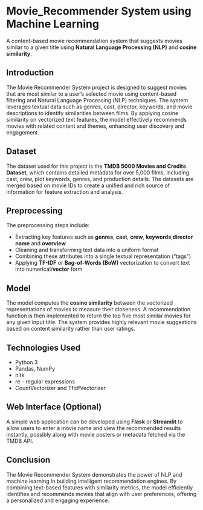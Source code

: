 # Movie_Recommender System using Machine Learning
A content-based movie recommendation system that suggests movies similar to a given title using **Natural Language Processing (NLP)** and **cosine similarity**. 


## **Introduction**
The Movie Recommender System project is designed to suggest movies that are most similar to a user’s selected movie using content-based filtering and Natural Language Processing (NLP) techniques. The system leverages textual data such as genres, cast, director, keywords, and movie descriptions to identify similarities between films. By applying cosine similarity on vectorized text features, the model effectively recommends movies with related content and themes, enhancing user discovery and engagement.

## **Dataset**
The dataset used for this project is the **TMDB 5000 Movies and Credits Dataset**, which contains detailed metadata for over 5,000 films, including cast, crew, plot keywords, genres, and production details. The datasets are merged based on movie IDs to create a unified and rich source of information for feature extraction and analysis.

## **Preprocessing**
The preprocessing steps include:

* Extracting key features such as **genres**, **cast**, **crew**, **keywords**,**director name** and **overview**
* Cleaning and transforming text data into a uniform format
* Combining these attributes into a single textual representation (“tags”)
* Applying **TF-IDF** or **Bag-of-Words (BoW)** vectorization to convert text into numerical/**vector** form

## **Model**
The model computes the **cosine similarity** between the vectorized representations of movies to measure their closeness. A recommendation function is then implemented to return the top five most similar movies for any given input title. The system provides highly relevant movie suggestions based on content similarity rather than user ratings.

## **Technologies Used**
* Python 3
* Pandas, NumPy
* nltk
* re - regular expressions
* CountVectorizer and TfidfVectorizer

## **Web Interface (Optional)**
A simple web application can be developed using **Flask** or **Streamlit** to allow users to enter a movie name and view the recommended results instantly, possibly along with movie posters or metadata fetched via the TMDB API.

## **Conclusion**
The Movie Recommender System demonstrates the power of NLP and machine learning in building intelligent recommendation engines. By combining text-based features with similarity metrics, the model efficiently identifies and recommends movies that align with user preferences, offering a personalized and engaging experience.
